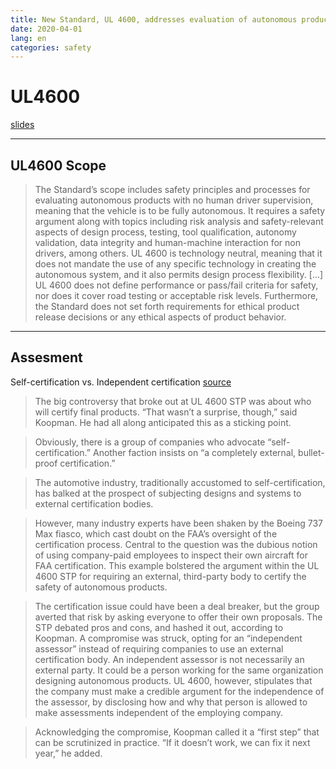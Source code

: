 ```yaml
---
title: New Standard, UL 4600, addresses evaluation of autonomous products
date: 2020-04-01
lang: en
categories: safety
---
```


# UL4600
[slides](https://collateral-library-production.s3.amazonaws.com/uploads/nfp/nfp_asset/attachment/1424/191010_UL4600_POLICY_Webinar.pdf)

---

## UL4600 Scope

>The Standard’s scope includes safety principles and processes for evaluating autonomous products with no human driver supervision, meaning that the vehicle is to be fully autonomous. It requires a safety argument along with topics including risk analysis and safety-relevant aspects of design process, testing, tool qualification, autonomy validation, data integrity and human-machine interaction for non drivers, among others. UL 4600 is technology neutral, meaning that it does not mandate the use of any specific technology in creating the autonomous system, and it also permits design process flexibility.
\[...\]
>UL 4600 does not define performance or pass/fail criteria for safety, nor does it cover road testing or acceptable risk levels. Furthermore, the Standard does not set forth requirements for ethical product release decisions or any ethical aspects of product behavior.

---

## Assesment
Self-certification vs. Independent certification
[source](https://www.eetimes.com/safe-autonomy-ul-4600-and-how-it-grew/)

> The big controversy that broke out at UL 4600 STP was about who will certify final products. “That wasn’t a surprise, though,” said Koopman. He had all along anticipated this as a sticking point.

> Obviously, there is a group of companies who advocate “self-certification.” Another faction insists on “a completely external, bullet-proof certification.”

> The automotive industry, traditionally accustomed to self-certification, has balked at the prospect of subjecting designs and systems to external certification bodies.

> However, many industry experts have been shaken by the Boeing 737 Max fiasco, which cast doubt on the FAA’s oversight of the certification process. Central to the question was the dubious notion of using company-paid employees to inspect their own aircraft for FAA certification. This example bolstered the argument within the UL 4600 STP for requiring an external, third-party body to certify the safety of autonomous products.

> The certification issue could have been a deal breaker, but the group averted that risk by asking everyone to offer their own proposals. The STP debated pros and cons, and hashed it out, according to Koopman. A compromise was struck, opting for an “independent assessor” instead of requiring companies to use an external certification body. An independent assessor is not necessarily an external party. It could be a person working for the same organization designing autonomous products. UL 4600, however, stipulates that the company must make a credible argument for the independence of the assessor, by disclosing how and why that person is allowed to make assessments independent of the employing company.

> Acknowledging the compromise, Koopman called it a “first step” that can be scrutinized in practice. “If it doesn’t work, we can fix it next year,” he added.
